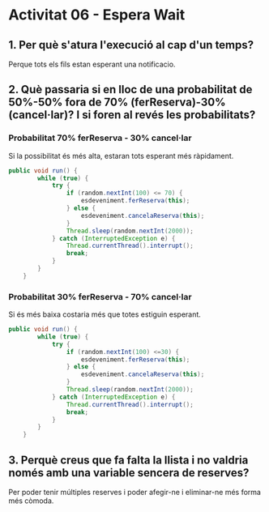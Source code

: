 # Activitat 06 - Espera Wait

## 1. Per què s'atura l'execució al cap d'un temps?
Perque tots els fils estan esperant una notificacio.


## 2. Què passaria si en lloc de una probabilitat de 50%-50% fora de 70% (ferReserva)-30% (cancel·lar)? I si foren al revés les probabilitats?      

### Probabilitat 70% ferReserva - 30% cancel·lar   

Si la possibilitat és més alta, estaran tots esperant més ràpidament.
```java
public void run() {
        while (true) {
            try {
                if (random.nextInt(100) <= 70) {
                    esdeveniment.ferReserva(this);
                } else {
                    esdeveniment.cancelaReserva(this);
                }
                Thread.sleep(random.nextInt(2000));
            } catch (InterruptedException e) {
                Thread.currentThread().interrupt();
                break;
            }
        }
    }
```
### Probabilitat 30% ferReserva - 70% cancel·lar   

Si és més baixa costaria més que totes estiguin esperant.
```java
public void run() {
        while (true) {
            try {
                if (random.nextInt(100) <=30) {
                    esdeveniment.ferReserva(this);
                } else {
                    esdeveniment.cancelaReserva(this);
                }
                Thread.sleep(random.nextInt(2000));
            } catch (InterruptedException e) {
                Thread.currentThread().interrupt();
                break;
            }
        }
    }
```

## 3. Perquè creus que fa falta la llista i no valdria només amb una variable sencera de reserves?    

Per poder tenir múltiples reserves i poder afegir-ne i eliminar-ne més forma més còmoda.